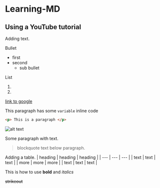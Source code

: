 # Learning-MD
## Using a YouTube tutorial

Adding text. 

Bullet
- first
- second
  - sub bullet

List

1. 

2. 

[link to google](https://www.google.com)

This paragraph has some `variable` inline code

```html
<p> This is a paragraph </p>

```

![alt text](http://picsum.photos/200/200)

Some paragraph with text.

> blockquote text below paragraph.

Adding a table.
| heading | heading | heading |
| --- | --- | --- |
| text | text | text |
| more | more | more |
| text | text | text |

This is how to use **bold** and *italics*

~~strikeout~~




